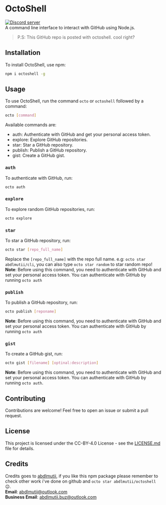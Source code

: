 # OctoShell
<a href="https://discord.gg/8UqPNbeYBv"><img src="https://img.shields.io/discord/1077492444574261339?style=for-the-badge&color=5865F2&logo=discord&logoColor=white&label=Abdlmu'tii" alt="Discord server" /></a><br>
A command line interface to interact with GitHub using Node.js.
> P.S: This GitHub repo is posted with octoshell. cool right?

## Installation
To install OctoShell, use npm:
```sh
npm i octoshell -g
```

## Usage
To use OctoShell, run the command `octo` or `octoshell` followed by a command:
```sh
octo [command]
```
Available commands are:

- auth: Authenticate with GitHub and get your personal access token.
- explore: Explore GitHub repositories.
- star: Star a GitHub repository.
- publish: Publish a GitHub repository.
- gist: Create a GitHub gist.

### `auth`
To authenticate with GitHub, run:
```sh
octo auth
```

### `explore`
To explore random GitHub repositories, run:

```bash
octo explore
```

### `star`
To star a GitHub repository, run:
```bash
octo star [repo_full_name]
```
Replace the `[repo_full_name]` with the repo full name. e.g: `octo star abdlmutii/cli`, you can also type `octo star random` to star random repo!
**Note**: Before using this command, you need to authenticate with GitHub and set your personal access token. You can authenticate with GitHub by running `octo auth`

### `publish`
To publish a GitHub repository, run:
```sh
octo publish [reponame]
```
**Note**: Before using this command, you need to authenticate with GitHub and set your personal access token. You can authenticate with GitHub by running `octo auth`

### `gist`
To create a GitHub gist, run:

```bash
octo gist [filename] [optinal:description]
```

**Note**: Before using this command, you need to authenticate with GitHub and set your personal access token. You can authenticate with GitHub by running `octo auth`.

## Contributing

Contributions are welcome! Feel free to open an issue or submit a pull request.

## License
This project is licensed under the CC-BY-4.0 License - see the [LICENSE.md](LICENSE.md) file for details.

## Credits
Credits goes to [abdlmutii](https://github.com/abdlmutii), if you like this npm package please remember to check other work i've done on github and `octo star abdlmutii/octoshell` 😉.<br>
**Email**: [abdlmutii@outlook.com](mailto:abdlmutii@outlook.com)
<br>
**Business Email**: [abdlmutii.buz@outlook.com](mailto:abdlmutii.buz@outlook.com)